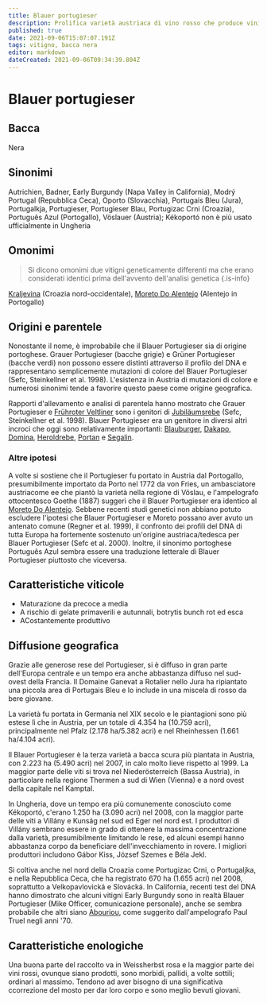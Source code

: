 ```yaml
---
title: Blauer portugieser
description: Prolifica varietà austriaca di vino rosso che produce vini piuttosto scialbi e poco acidi.
published: true
date: 2021-09-06T15:07:07.191Z
tags: vitigno, bacca nera
editor: markdown
dateCreated: 2021-09-06T09:34:39.804Z
---
```


# Blauer portugieser

## Bacca
Nera
## Sinonimi
Autrichien, Badner, Early Burgundy (Napa Valley in California), Modrý Portugal (Repubblica Ceca), Oporto (Slovacchia), Portugais Bleu (Jura), Portugalkja, Portugieser, Portugieser Blau, Portugizac Crni (Croazia), Português Azul (Portogallo), Vöslauer (Austria); Kékoportó non è più usato ufficialmente in Ungheria

## Omonimi
> Si dicono omonimi due vitigni geneticamente differenti ma che erano considerati identici prima dell'avvento dell'analisi genetica
{.is-info}

[Kraljevina](/vitigni/Croazia/bacca-nera/kraljevina) (Croazia nord-occidentale), [Moreto Do Alentejo](/vitigni/Spagna/bacca-nera/moreto-do-alentejo) (Alentejo in Portogallo)

## Origini e parentele
Nonostante il nome, è improbabile che il Blauer Portugieser sia di origine portoghese. Grauer Portugieser (bacche grigie) e Grüner Portugieser (bacche verdi) non possono essere distinti attraverso il profilo del DNA e rappresentano semplicemente mutazioni di colore del Blauer Portugieser (Sefc, Steinkellner et al. 1998). L'esistenza in Austria di mutazioni di colore e numerosi sinonimi tende a favorire questo paese come origine geografica.

Rapporti d'allevamento e analisi di parentela hanno mostrato che Grauer Portugieser e [Frühroter Veltliner](/vitigni/Austria/bacca-nera/fruhroter-veltliner) sono i genitori di [Jubiläumsrebe](/vitigni/Austria/bacca-nera/jubilaumsrebe) (Sefc, Steinkellner et al. 1998). Blauer Portugieser era un genitore in diversi altri incroci che oggi sono relativamente importanti: [Blauburger](/vitigni/Austria/bacca-nera/blaufrankisch/vitigni/Austria/bacca-nera/blauburger), [Dakapo](/vitigni/Germania/bacca-nera/dakapo), [Domina](/vitigni/bacca-nera/domina), [Heroldrebe](/vitigni/bacca-nera/heroldrebe), [Portan](/vitigni/bacca-nera/portan) e [Segalin](/vitigni/bacca-nera/segalin).

### Altre ipotesi

A volte si sostiene che il Portugieser fu portato in Austria dal Portogallo, presumibilmente importato da Porto nel 1772 da von Fries, un ambasciatore austriacome ee che piantò la varietà nella regione di Vöslau, e l'ampelografo ottocentesco Goethe (1887) suggerì che il Blauer Portugieser era identico al [Moreto Do Alentejo](/vitigni/Spagna/bacca-nera/moreto-do-alentejo). Sebbene recenti studi genetici non abbiano potuto escludere l'ipotesi che Blauer Portugieser e Moreto possano aver avuto un antenato comune (Regner et al. 1999), il confronto dei profili del DNA di tutta Europa ha fortemente sostenuto un'origine austriaca/tedesca per Blauer Portugieser (Sefc et al. 2000). Inoltre, il sinonimo portoghese Português Azul sembra essere una traduzione letterale di Blauer Portugieser piuttosto che viceversa.

## Caratteristiche viticole
- Maturazione da precoce a media
- A rischio di gelate primaverili e autunnali, botrytis bunch rot ed esca
- ACostantemente produttivo

## Diffusione geografica
Grazie alle generose rese del Portugieser, si è diffuso in gran parte dell'Europa centrale e un tempo era anche abbastanza diffuso nel sud-ovest della Francia. Il Domaine Ganevat a Rotalier nello Jura ha ripiantato una piccola area di Portugais Bleu e lo include in una miscela di rosso da bere giovane.

La varietà fu portata in Germania nel XIX secolo e le piantagioni sono più estese lì che in Austria, per un totale di 4.354 ha (10.759 acri), principalmente nel Pfalz (2.178 ha/5.382 acri) e nel Rheinhessen (1.661 ha/4.104 acri).

Il Blauer Portugieser è la terza varietà a bacca scura più piantata in Austria, con 2.223 ha (5.490 acri) nel 2007, in calo molto lieve rispetto al 1999. La maggior parte delle viti si trova nel Niederösterreich (Bassa Austria), in particolare nella regione Thermen a sud di Wien (Vienna) e a nord ovest della capitale nel Kamptal.

In Ungheria, dove un tempo era più comunemente conosciuto come Kékoportó, c'erano 1.250 ha (3.090 acri) nel 2008, con la maggior parte delle viti a Villány e Kunság nel sud ed Eger nel nord est. I produttori di Villány sembrano essere in grado di ottenere la massima concentrazione dalla varietà, presumibilmente limitando le rese, ed alcuni esempi hanno abbastanza corpo da beneficiare dell'invecchiamento in rovere. I migliori produttori includono Gábor Kiss, József Szemes e Béla Jekl.

Si coltiva anche nel nord della Croazia come Portugizac Crni, o Portugaljka, e nella Repubblica Ceca, che ha registrato 670 ha (1.655 acri) nel 2008, soprattutto a Velkopavlovická e Slovácká. In California, recenti test del DNA hanno dimostrato che alcuni vitigni Early Burgundy sono in realtà Blauer Portugieser (Mike Officer, comunicazione personale), anche se sembra probabile che altri siano [Abouriou](/vitigni/Francia/bacca-nera/abouriou), come suggerito dall'ampelografo Paul Truel negli anni '70.

## Caratteristiche enologiche
Una buona parte del raccolto va in Weissherbst rosa e la maggior parte dei vini rossi, ovunque siano prodotti, sono morbidi, pallidi, a volte sottili; ordinari al massimo. Tendono ad aver bisogno di una significativa ccorrezione del mosto per dar loro corpo e sono meglio bevuti giovani.